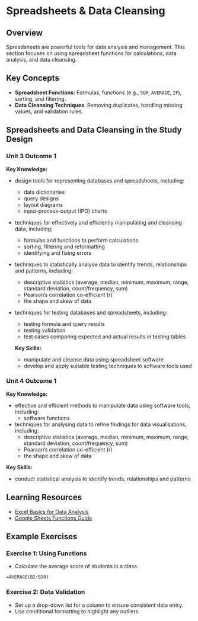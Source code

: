 # Spreadsheets & Data Cleansing

## Overview

Spreadsheets are powerful tools for data analysis and management. This section focuses on using spreadsheet functions for calculations, data analysis, and data cleansing.

## Key Concepts

- **Spreadsheet Functions**: Formulas, functions (e.g., `SUM`, `AVERAGE`, `IF`), sorting, and filtering.
- **Data Cleansing Techniques**: Removing duplicates, handling missing values, and validation rules.

## Spreadsheets and Data Cleansing in the Study Design

### Unit 3 Outcome 1

**Key Knowledge:**

- design tools for representing databases and spreadsheets, including: 
  - data dictionaries
  - query designs
  - layout diagrams
  - input-process-output (IPO) charts
- techniques for effectively and efficiently manipulating and cleansing data, including:
  - formulas and functions to perform calculations
  - sorting, filtering and reformatting
  - identifying and fixing errors
- techniques to statistically analyse data to identify trends, relationships and patterns, including:
  - descriptive statistics (average, median, minimum, maximum, range, standard deviation, count/frequency, sum)
  - Pearson’s correlation co-efficient (r)
  - the shape and skew of data
- techniques for testing databases and spreadsheets, including:
  - testing formula and query results
  - testing validation
  - test cases comparing expected and actual results in testing tables

  **Key Skills:**
  - manipulate and cleanse data using spreadsheet software
  - develop and apply suitable testing techniques to software tools used

### Unit 4 Outcome 1

**Key Knowledge:**

- effective and efficient methods to manipulate data using software tools, including:
  - software functions
- techniques for analysing data to refine findings for data visualisations, including:
  - descriptive statistics (average, median, minimum, maximum, range, standard deviation, count/frequency, sum)
  - Pearson’s correlation co-efficient (r)
  - the shape and skew of data

**Key Skills:**

- conduct statistical analysis to identify trends, relationships and patterns



## Learning Resources

- [Excel Basics for Data Analysis](https://www.microsoft.com/en-us/training)
- [Google Sheets Functions Guide](https://support.google.com/docs/answer/3093275)

## Example Exercises

### Exercise 1: Using Functions

- Calculate the average score of students in a class.

```excel
=AVERAGE(B2:B20)
```

### Exercise 2: Data Validation

- Set up a drop-down list for a column to ensure consistent data entry.
- Use conditional formatting to highlight any outliers
